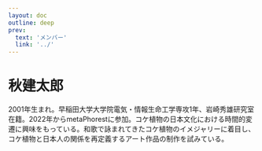 ```yaml
---
layout: doc
outline: deep
prev:
  text: 'メンバー'
  link: '../'
---
```


# 秋建太郎

2001年生まれ。早稲田大学大学院電気・情報生命工学専攻1年、岩崎秀雄研究室在籍。2022年からmetaPhorestに参加。コケ植物の日本文化における時間的変遷に興味をもっている。和歌で詠まれてきたコケ植物のイメジャリーに着目し、コケ植物と日本人の関係を再定義するアート作品の制作を試みている。
